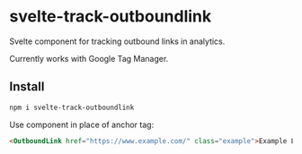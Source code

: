 # svelte-track-outboundlink
Svelte component for tracking outbound links in analytics.

Currently works with Google Tag Manager.

## Install

```sh
npm i svelte-track-outboundlink
```

Use component in place of anchor tag:

```html
<OutboundLink href="https://www.example.com/" class="example">Example Link</OutboundLink>
```
